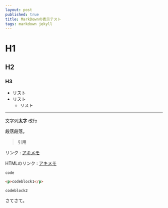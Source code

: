 ```yaml
---
layout: post
published: true
title: MarkDownの表示テスト
tags: markdown jekyll
---
```

# H1

## H2

### H3

* リスト
* リスト
  * リスト

---

文字列**太字**
改行

段落段落。

> 引用

リンク : [アキメモ](https://akio6o6.github.io/blog/)

HTMLのリンク : <a href="https://akio6o6.github.io/blog/" target="_blank">アキメモ</a>

`code`

```html
<p>codeblock1</p>
```

    codeblock2
    
さてさて。
